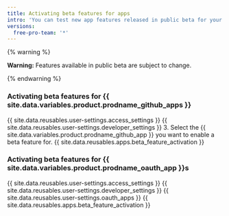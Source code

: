 ```yaml
---
title: Activating beta features for apps
intro: 'You can test new app features released in public beta for your {{ site.data.variables.product.prodname_github_apps }} and {{ site.data.variables.product.prodname_oauth_app }}s.'
versions:
  free-pro-team: '*'
---
```


{% warning %}

**Warning:** Features available in public beta are subject to change.

{% endwarning %}

### Activating beta features for {{ site.data.variables.product.prodname_github_apps }}

{{ site.data.reusables.user-settings.access_settings }}
{{ site.data.reusables.user-settings.developer_settings }}
3. Select the {{ site.data.variables.product.prodname_github_app }} you want to enable a beta feature for.
{{ site.data.reusables.apps.beta_feature_activation }}

### Activating beta features for {{ site.data.variables.product.prodname_oauth_app }}s

{{ site.data.reusables.user-settings.access_settings }}
{{ site.data.reusables.user-settings.developer_settings }}
{{ site.data.reusables.user-settings.oauth_apps }}
{{ site.data.reusables.apps.beta_feature_activation }}
